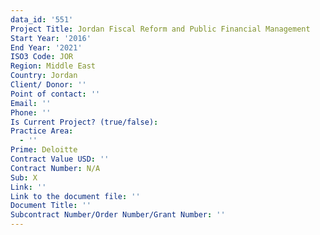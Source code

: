 ```yaml
---
data_id: '551'
Project Title: Jordan Fiscal Reform and Public Financial Management
Start Year: '2016'
End Year: '2021'
ISO3 Code: JOR
Region: Middle East
Country: Jordan
Client/ Donor: ''
Point of contact: ''
Email: ''
Phone: ''
Is Current Project? (true/false): 
Practice Area:
  - ''
Prime: Deloitte
Contract Value USD: ''
Contract Number: N/A
Sub: X
Link: ''
Link to the document file: ''
Document Title: ''
Subcontract Number/Order Number/Grant Number: ''
---
```


